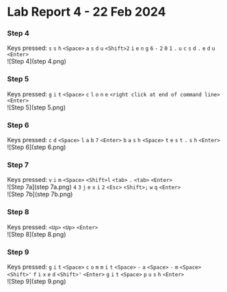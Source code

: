 # Lab Report 4 - 22 Feb 2024
### Step 4
Keys pressed: `s` `s` `h` `<Space>` `a` `s` `d` `u` `<Shift>2` `i` `e` `n` `g` `6` `-` `2` `0` `1` `.` `u` `c` `s` `d` `.` `e` `d` `u` `<Enter>`
<br />
![Step 4](step 4.png)
### Step 5
Keys pressed: `g` `i` `t` `<Space>` `c` `l` `o` `n` `e` `<right click at end of command line>` `<Enter>`
<br />
![Step 5](step 5.png)
### Step 6
Keys pressed: `c` `d` `<Space>` `l` `a` `b` `7` `<Enter>` `b` `a` `s` `h` `<Space>` `t` `e` `s` `t` `.` `s` `h` `<Enter>`
<br />
![Step 6](step 6.png)
### Step 7
Keys pressed: `v` `i` `m` `<Space>` `<Shift>l` `<tab>` `.` `<tab>` `<Enter>`
<br />
![Step 7a](step 7a.png)
`4` `3` `j` `e` `x` `i` `2` `<Esc>` `<Shift>;` `w` `q` `<Enter>`
<br />
![Step 7b](step 7b.png)
### Step 8
Keys pressed: `<Up>` `<Up>` `<Enter>`
<br />
![Step 8](step 8.png)
### Step 9
Keys pressed: `g` `i` `t` `<Space>` `c` `o` `m` `m` `i` `t` `<Space>` `-` `a` `<Space>` `-` `m` `<Space>` `<Shift>'` `f` `i` `x` `e` `d` `<Shift>'` `<Enter>` `g` `i` `t` `<Space>` `p` `u` `s` `h` `<Enter>`
<br />
![Step 9](step 9.png)
